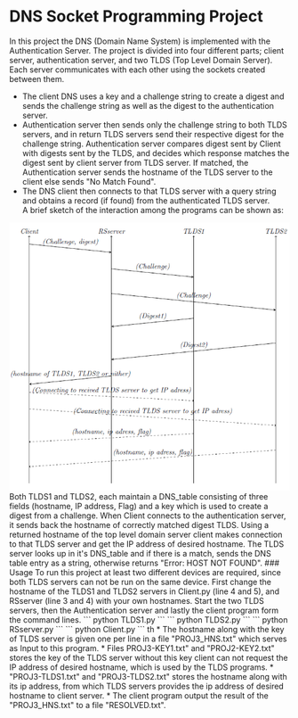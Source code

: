 # DNS Socket Programming Project  
In this project the DNS (Domain Name System) is implemented with the Authentication Server. The project is divided into four different parts; client server, authentication server, and two TLDS (Top Level Domain Server). Each server communicates with each other using the sockets created between them. 
* The client DNS uses a key and a challenge string to create a digest and sends the challenge string as well as the digest to the authentication server. 
* Authentication server then sends only the challenge string to both TLDS servers, and in return TLDS servers send their respective digest for the challenge string. Authentication server compares digest sent by Client with digests sent by the TLDS, and decides which response matches the digest sent by client server from TLDS server. If matched, the Authentication server sends the hostname of the TLDS server to the client else sends "No Match Found".
* The DNS client then connects to that TLDS server with a query string and obtains a record (if found) from the authenticated TLDS server.   
A brief sketch of the interaction among the programs can be shown as:   
<img src="/Images/Sketch.PNG">  
Both TLDS1 and TLDS2, each maintain a DNS_table consisting of three fields (hostname, IP address, Flag) and a key which is used to create a digest from a challenge. When Client connects to the authentication server, it sends back the hostname of correctly matched digest TLDS. Using a returned hostname of the top level domain server client makes connection to that TLDS server and get the IP address of desired hostname. The TLDS server looks up in it's DNS_table and if there is a match, sends the DNS table entry as a string, otherwise returns "Error: HOST NOT FOUND".  
### Usage
To run this project at least two different devices are required, since both TLDS servers can not be run on the same device.  
First change the hostname of the TLDS1 and TLDS2 servers in Client.py (line 4 and 5), and RSserver (line 3 and 4) with your own hostnames. Start the two TLDS servers, then the Authentication server and lastly the client program form the command lines.  
```
python TLDS1.py
```
```
python TLDS2.py
```
```
python RSserver.py
```
```
python Client.py
```  
th
* The hostname along with the key of TLDS server is given one per line in a file "PROJ3_HNS.txt" which serves as Input to this program.
* Files PROJ3-KEY1.txt" and "PROJ2-KEY2.txt" stores the key of the TLDS server without this key client can not request the IP address of desired hostname, which is used by the TLDS programs. 
* "PROJ3-TLDS1.txt" and "PROJ3-TLDS2.txt" stores the hostname along with its ip address, from which TLDS servers provides the ip address of desired hostname to client server.
* The client program output the result of the "PROJ3_HNS.txt" to a file "RESOLVED.txt".



